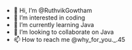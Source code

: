 - 👋 Hi, I’m @RuthvikGowtham
- 👀 I’m interested in coding
- 🌱 I’m currently learning Java
- 💞️ I’m looking to collaborate on Java
- 📫 How to reach me @why_for_you._.45

<!---
RuthvikGowtham/RuthvikGowtham is a ✨ special ✨ repository because its `README.md` (this file) appears on your GitHub profile.
You can click the Preview link to take a look at your changes.
--->

